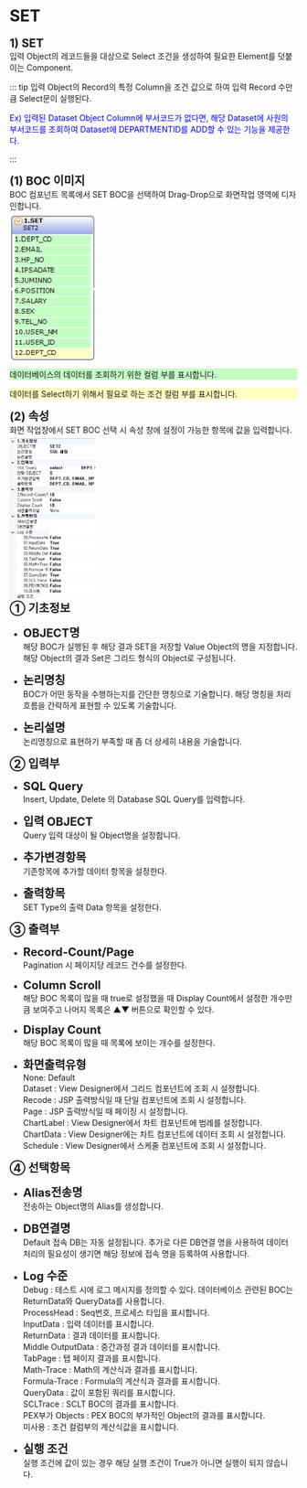 # SET

<!--SET-->
<b style="font-size: 20px">1) SET</b><br/>
입력 Object의 레코드들을 대상으로 Select 조건을 생성하여 필요한 Element를 덧붙이는 Component.
<!-- Remark -->
::: tip <Badge type="tip" text="Remark" vertical="middle" /> 
입력 Object의 Record의 특정 Column을 조건 값으로 하여 입력 Record 수만큼 Select문이 실행된다.

<p style="color:blue;">Ex) 입력된 Dataset Object Column에 부서코드가 없다면, 해당 Dataset에 사원의 부서코드를 조회하여 Dataset에 DEPARTMENTID를 ADD할 수 있는 기능을 제공한다.</p>
:::
<!-- -->

<b style="font-size: 20px">(1) BOC 이미지</b><br/>
BOC 컴포넌트 목록에서 SET BOC을 선택하여 Drag-Drop으로 화면작업 영역에 디자인합니다. <br/>
<img src="../../.vuepress\public\documentation\service-model\BOC\DataBaseBOC\SETBoc.png" style="position: relative;top: 5px; width:150px;"> <br/>
<p style="background-color: rgb(195, 255, 195);">데이터베이스의 데이터를 조회하기 위한 컬럼 부를 표시합니다.</p> 
<p style="background-color: rgb(255, 255, 193);">데이터를 Select하기 위해서 필요로 하는 조건 컬럼 부를 표시합니다.</p>

<b style="font-size: 20px">(2) 속성</b><br/>
화면 작업창에서 SET BOC 선택 시 속성 창에 설정이 가능한 항목에 값을 입력합니다. <br/>
<img src="../../.vuepress\public\documentation\service-model\BOC\DataBaseBOC\Property(5).png" style="position: relative;top: 5px; width:150px;"> <br/>
<b style="font-size: 20px">➀ 기초정보 </b><br/>
- <b style="font-size: 20px">OBJECT명 </b><br/>
해당 BOC가 실행된 후 해당 결과 SET을 저장할 Value Object의 명을 지정합니다. 해당 Object의 결과 Set은 그리드 형식의 Object로 구성됩니다.<br/>

- <b style="font-size: 20px">논리명칭 </b><br/>
BOC가 어떤 동작을 수행하는지를 간단한 명칭으로 기술합니다. 해당 명칭을 처리 흐름을 간략하게 표현할 수 있도록 기술합니다.<br/>

- <b style="font-size: 20px">논리설명 </b><br/>
논리명칭으로 표현하기 부족할 때 좀 더 상세히 내용을 기술합니다.

<b style="font-size: 20px">➁ 입력부</b><br/>
- <b style="font-size: 20px">SQL Query </b><br/>
Insert, Update, Delete 의 Database SQL Query를 입력합니다.

- <b style="font-size: 20px">입력 OBJECT </b><br/>
Query 입력 대상이 될 Object명을 설정합니다.

- <b style="font-size: 20px">추가변경항목 </b><br/>
기존항목에 추가할 데이터 항목을 설정한다.

- <b style="font-size: 20px">출력항목 </b><br/>
SET Type의 출력 Data 항목을 설정한다.

<b style="font-size: 20px">➂ 출력부</b><br/>
- <b style="font-size: 20px">Record-Count/Page </b><br/>
Pagination 시 페이지당 레코드 건수를 설정한다.

- <b style="font-size: 20px">Column Scroll </b><br/>
해당 BOC 목록이 많을 때 true로 설정했을 때 Display Count에서 설정한 개수만큼 보여주고 나머지 목록은 ▲▼ 버튼으로 확인할 수 있다.

- <b style="font-size: 20px">Display Count </b><br/>
해당 BOC 목록이 많을 때 목록에 보이는 개수를 설정한다.

- <b style="font-size: 20px">화면출력유형 </b><br/>
None: Default<br/>
Dataset : View Designer에서 그리드 컴포넌트에 조회 시 설정합니다. <br/>
Recode : JSP 출력방식일 때 단일 컴포넌트에 조회 시 설정합니다. <br/>
Page : JSP 출력방식일 때 페이징 시 설정합니다.<br/>
ChartLabel : View Designer에서 차트 컴포넌트에 범례를 설정합니다.<br/>
ChartData : View Designer에는 차트 컴포넌트에 데이터 조회 시 설정합니다. <br/>
Schedule : View Designer에서 스케줄 컴포넌트에 조회 시 설정합니다.<br/>

<b style="font-size: 20px">➃ 선택항목</b><br/>
- <b style="font-size: 20px">Alias전송명 </b><br/>
전송하는 Object명의 Alias를 생성합니다.

- <b style="font-size: 20px">DB연결명 </b><br/>
Default 접속 DB는 자동 설정됩니다. 추가로 다른 DB연결 명을 사용하여 데이터 처리의 필요성이 생기면 해당 정보에 접속 명을 등록하여 사용합니다.

- <b style="font-size: 20px">Log 수준 </b><br/>
Debug : 테스트 시에 로그 메시지를 정의할 수 있다. 데이터베이스 관련된 BOC는 ReturnData와 QueryData를 사용합니다.<br/>
ProcessHead : Seq번호, 프로세스 타입을 표시합니다.<br/>
InputData : 입력 데이터를 표시합니다.<br/>
ReturnData : 결과 데이터를 표시합니다.<br/>
Middle OutputData : 중간과정 결과 데이터를 표시합니다.<br/>
TabPage : 탭 페이지 결과를 표시합니다.<br/>
Math-Trace : Math의 계산식과 결과를 표시합니다.<br/>
Formula-Trace : Formula의 계산식과 결과를 표시합니다.<br/>
QueryData : 값이 포함된 쿼리를 표시합니다.<br/>
SCLTrace : SCLT BOC의 결과를 표시합니다.<br/>
PEX부가 Objects : PEX BOC의 부가적인 Object의 결과를 표시합니다.<br/>
미사용 : 조건 컬럼부의 계산식값을 표시합니다.<br/>

- <b style="font-size: 20px">실행 조건 </b><br/>
실행 조건에 값이 있는 경우 해당 실행 조건이 True가 아니면 실행이 되지 않습니다.